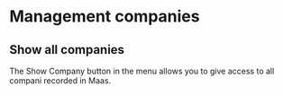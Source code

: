 # Management companies
## Show all companies
The Show Company button in the menu allows you to give access to all compani recorded in Maas.
